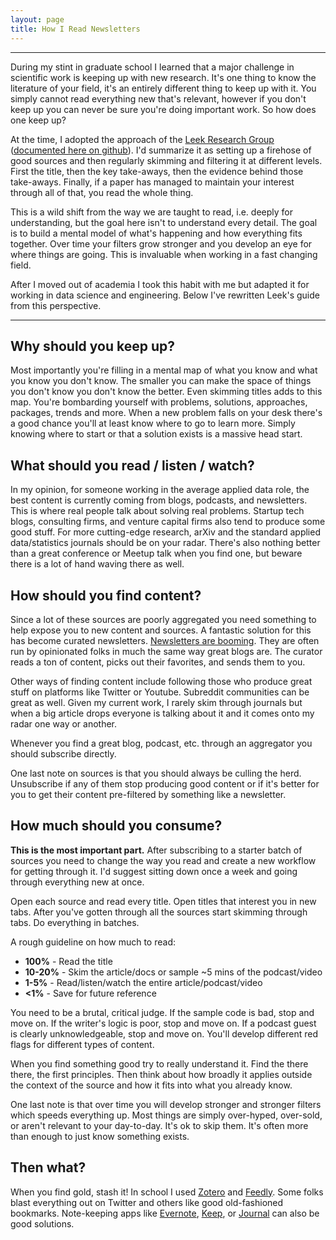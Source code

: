 ```yaml
---
layout: page
title: How I Read Newsletters
---
```


---

During my stint in graduate school I learned that a major challenge in scientific work is keeping up with new research. It's one thing to know the literature of your field, it's an entirely different thing to keep up with it. You simply cannot read everything new that's relevant, however if you don't keep up you can never be sure you're doing important work. So how does one keep up?

At the time, I adopted the approach of the [Leek Research Group](http://jtleek.com/) ([documented here on github](https://github.com/jtleek/readingpapers)). I'd summarize it as setting up a firehose of good sources and then regularly skimming and filtering it at different levels. First the title, then the key take-aways, then the evidence behind those take-aways. Finally, if a paper has managed to maintain your interest through all of that, you read the whole thing.

This is a wild shift from the way we are taught to read, i.e. deeply for understanding, but the goal here isn't to understand every detail. The goal is to build a mental model of what's happening and how everything fits together. Over time your filters grow stronger and you develop an eye for where things are going. This is invaluable when working in a fast changing field.

After I moved out of academia I took this habit with me but adapted it for working in data science and engineering. Below I've rewritten Leek's guide from this perspective.

---

## Why should you keep up?

Most importantly you're filling in a mental map of what you know and what you know you don't know. The smaller you can make the space of things you don't know you don't know the better. Even skimming titles adds to this map. You're bombarding yourself with problems, solutions, approaches, packages, trends and more. When a new problem falls on your desk there's a good chance you'll at least know where to go to learn more. Simply knowing where to start or that a solution exists is a massive head start.

## What should you read / listen / watch?

In my opinion, for someone working in the average applied data role, the best content is currently coming from blogs, podcasts, and newsletters. This is where real people talk about solving real problems. Startup tech blogs, consulting firms, and venture capital firms also tend to produce some good stuff. For more cutting-edge research, arXiv and the standard applied data/statistics journals should be on your radar. There's also nothing better than a great conference or Meetup talk when you find one, but beware there is a lot of hand waving there as well.

## How should you find content?

Since a lot of these sources are poorly aggregated you need something to help expose you to new content and sources. A fantastic solution for this has become curated newsletters. [Newsletters are booming](https://medium.com/the-mission/how-on-earth-did-email-newsletters-become-popular-again-3fcee1addc7e). They are often run by opinionated folks in much the same way great blogs are. The curator reads a ton of content, picks out their favorites, and sends them to you.

Other ways of finding content include following those who produce great stuff on platforms like Twitter or Youtube. Subreddit communities can be great as well. Given my current work, I rarely skim through journals but when a big article drops everyone is talking about it and it comes onto my radar one way or another.

Whenever you find a great blog, podcast, etc. through an aggregator you should subscribe directly.

One last note on sources is that you should always be culling the herd. Unsubscribe if any of them stop producing good content or if it's better for you to get their content pre-filtered by something like a newsletter.

## How much should you consume?

**This is the most important part.** After subscribing to a starter batch of sources you need to change the way you read and create a new workflow for getting through it. I'd suggest sitting down once a week and going through everything new at once.

Open each source and read every title. Open titles that interest you in new tabs. After you've gotten through all the sources start skimming through tabs. Do everything in batches.

A rough guideline on how much to read:
- **100%** - Read the title
- **10-20%** - Skim the article/docs or sample ~5 mins of the podcast/video
- **1-5%** - Read/listen/watch the entire article/podcast/video
- **<1%** - Save for future reference

You need to be a brutal, critical judge. If the sample code is bad, stop and move on. If the writer's logic is poor, stop and move on. If a podcast guest is clearly unknowledgeable, stop and move on. You'll develop different red flags for different types of content.

When you find something good try to really understand it. Find the there there, the first principles. Then think about how broadly it applies outside the context of the source and how it fits into what you already know.

One last note is that over time you will develop stronger and stronger filters which speeds everything up. Most things are simply over-hyped, over-sold, or aren't relevant to your day-to-day. It's ok to skip them. It's often more than enough to just know something exists.

## Then what?

When you find gold, stash it! In school I used [Zotero](https://www.zotero.org/) and [Feedly](https://feedly.com/i/welcome). Some folks blast everything out on Twitter and others like good old-fashioned bookmarks. Note-keeping apps like [Evernote](https://evernote.com/), [Keep](https://keep.google.com), or [Journal](https://usejournal.com/) can also be good solutions.
